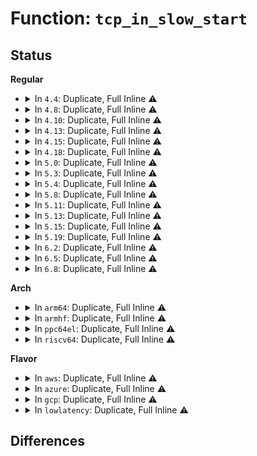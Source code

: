 # Function: <code>tcp_in_slow_start</code>

## Status
<b>Regular</b>
<ul>
<li>
<details>
<summary>In <code>4.4</code>: Duplicate, Full Inline ⚠️</summary>

**Collision:** Static Duplication

**Inline:** Full

**Transformation:** False

**Instances:**

```
In net/ipv4/tcp_output.c (0)
Location: include/net/tcp.h:1004
Inline: True
```
```
In net/ipv4/tcp_cong.c (ffffffff817801f5)
Location: include/net/tcp.h:1004
Inline: True
Inline callers:
  - net/ipv4/tcp_cong.c:tcp_reno_cong_avoid
```
```
In net/ipv4/tcp_metrics.c (ffffffff8178206b)
Location: include/net/tcp.h:1004
Inline: True
Inline callers:
  - net/ipv4/tcp_metrics.c:tcp_update_metrics
```
```
In net/ipv4/tcp_cubic.c (ffffffff817ac633)
Location: include/net/tcp.h:1004
Inline: True
Inline callers:
  - net/ipv4/tcp_cubic.c:bictcp_cong_avoid
```
</details>
</li>
<li>
<details>
<summary>In <code>4.8</code>: Duplicate, Full Inline ⚠️</summary>

**Collision:** Static Duplication

**Inline:** Full

**Transformation:** False

**Instances:**

```
In net/ipv4/tcp_output.c (0)
Location: include/net/tcp.h:1023
Inline: True
```
```
In net/ipv4/tcp_cong.c (ffffffff817ed6d5)
Location: include/net/tcp.h:1023
Inline: True
Inline callers:
  - net/ipv4/tcp_cong.c:tcp_reno_cong_avoid
```
```
In net/ipv4/tcp_metrics.c (ffffffff817ef543)
Location: include/net/tcp.h:1023
Inline: True
Inline callers:
  - net/ipv4/tcp_metrics.c:tcp_update_metrics
```
```
In net/ipv4/tcp_cubic.c (ffffffff818199ca)
Location: include/net/tcp.h:1023
Inline: True
Inline callers:
  - net/ipv4/tcp_cubic.c:bictcp_acked
  - net/ipv4/tcp_cubic.c:bictcp_cong_avoid
```
</details>
</li>
<li>
<details>
<summary>In <code>4.10</code>: Duplicate, Full Inline ⚠️</summary>

**Collision:** Static Duplication

**Inline:** Full

**Transformation:** False

**Instances:**

```
In net/ipv4/tcp_output.c (0)
Location: include/net/tcp.h:1078
Inline: True
```
```
In net/ipv4/tcp_cong.c (ffffffff8181dfe5)
Location: include/net/tcp.h:1078
Inline: True
Inline callers:
  - net/ipv4/tcp_cong.c:tcp_reno_cong_avoid
```
```
In net/ipv4/tcp_metrics.c (ffffffff8181fd93)
Location: include/net/tcp.h:1078
Inline: True
Inline callers:
  - net/ipv4/tcp_metrics.c:tcp_update_metrics
```
```
In net/ipv4/tcp_cubic.c (ffffffff8184b28a)
Location: include/net/tcp.h:1078
Inline: True
Inline callers:
  - net/ipv4/tcp_cubic.c:bictcp_acked
  - net/ipv4/tcp_cubic.c:bictcp_cong_avoid
```
</details>
</li>
<li>
<details>
<summary>In <code>4.13</code>: Duplicate, Full Inline ⚠️</summary>

**Collision:** Static Duplication

**Inline:** Full

**Transformation:** False

**Instances:**

```
In net/ipv4/tcp_output.c (0)
Location: include/net/tcp.h:1113
Inline: True
```
```
In net/ipv4/tcp_cong.c (ffffffff8183e745)
Location: include/net/tcp.h:1113
Inline: True
Inline callers:
  - net/ipv4/tcp_cong.c:tcp_reno_cong_avoid
```
```
In net/ipv4/tcp_metrics.c (ffffffff8184052c)
Location: include/net/tcp.h:1113
Inline: True
Inline callers:
  - net/ipv4/tcp_metrics.c:tcp_update_metrics
```
```
In net/ipv4/tcp_cubic.c (ffffffff8186ed18)
Location: include/net/tcp.h:1113
Inline: True
Inline callers:
  - net/ipv4/tcp_cubic.c:bictcp_acked
  - net/ipv4/tcp_cubic.c:bictcp_cong_avoid
```
</details>
</li>
<li>
<details>
<summary>In <code>4.15</code>: Duplicate, Full Inline ⚠️</summary>

**Collision:** Static Duplication

**Inline:** Full

**Transformation:** False

**Instances:**

```
In net/ipv4/tcp_output.c (0)
Location: include/net/tcp.h:1104
Inline: True
```
```
In net/ipv4/tcp_cong.c (ffffffff818bdf95)
Location: include/net/tcp.h:1104
Inline: True
Inline callers:
  - net/ipv4/tcp_cong.c:tcp_reno_cong_avoid
```
```
In net/ipv4/tcp_metrics.c (ffffffff818bfcbe)
Location: include/net/tcp.h:1104
Inline: True
Inline callers:
  - net/ipv4/tcp_metrics.c:tcp_update_metrics
```
```
In net/ipv4/tcp_cubic.c (ffffffff818ef6a8)
Location: include/net/tcp.h:1104
Inline: True
Inline callers:
  - net/ipv4/tcp_cubic.c:bictcp_acked
  - net/ipv4/tcp_cubic.c:bictcp_cong_avoid
```
</details>
</li>
<li>
<details>
<summary>In <code>4.18</code>: Duplicate, Full Inline ⚠️</summary>

**Collision:** Static Duplication

**Inline:** Full

**Transformation:** False

**Instances:**

```
In net/ipv4/tcp_output.c (ffffffff81908da9)
Location: include/net/tcp.h:1121
Inline: True
Inline callers:
  - net/ipv4/tcp_output.c:tcp_write_xmit
```
```
In net/ipv4/tcp_cong.c (ffffffff81913bb5)
Location: include/net/tcp.h:1121
Inline: True
Inline callers:
  - net/ipv4/tcp_cong.c:tcp_reno_cong_avoid
```
```
In net/ipv4/tcp_metrics.c (ffffffff81915853)
Location: include/net/tcp.h:1121
Inline: True
Inline callers:
  - net/ipv4/tcp_metrics.c:tcp_update_metrics
```
```
In net/ipv4/tcp_cubic.c (ffffffff81946008)
Location: include/net/tcp.h:1121
Inline: True
Inline callers:
  - net/ipv4/tcp_cubic.c:bictcp_acked
  - net/ipv4/tcp_cubic.c:bictcp_cong_avoid
```
</details>
</li>
<li>
<details>
<summary>In <code>5.0</code>: Duplicate, Full Inline ⚠️</summary>

**Collision:** Static Duplication

**Inline:** Full

**Transformation:** False

**Instances:**

```
In net/ipv4/tcp_output.c (ffffffff81936ff7)
Location: include/net/tcp.h:1161
Inline: True
Inline callers:
  - net/ipv4/tcp_output.c:tcp_write_xmit
```
```
In net/ipv4/tcp_cong.c (ffffffff81942365)
Location: include/net/tcp.h:1161
Inline: True
Inline callers:
  - net/ipv4/tcp_cong.c:tcp_reno_cong_avoid
```
```
In net/ipv4/tcp_metrics.c (ffffffff81944003)
Location: include/net/tcp.h:1161
Inline: True
Inline callers:
  - net/ipv4/tcp_metrics.c:tcp_update_metrics
```
```
In net/ipv4/tcp_cubic.c (ffffffff819761a8)
Location: include/net/tcp.h:1161
Inline: True
Inline callers:
  - net/ipv4/tcp_cubic.c:bictcp_acked
  - net/ipv4/tcp_cubic.c:bictcp_cong_avoid
```
</details>
</li>
<li>
<details>
<summary>In <code>5.3</code>: Duplicate, Full Inline ⚠️</summary>

**Collision:** Static Duplication

**Inline:** Full

**Transformation:** False

**Instances:**

```
In net/ipv4/tcp_output.c (ffffffff8199c60f)
Location: include/net/tcp.h:1163
Inline: True
Inline callers:
  - net/ipv4/tcp_output.c:tcp_write_xmit
```
```
In net/ipv4/tcp_cong.c (ffffffff819a6955)
Location: include/net/tcp.h:1163
Inline: True
Inline callers:
  - net/ipv4/tcp_cong.c:tcp_reno_cong_avoid
```
```
In net/ipv4/tcp_metrics.c (ffffffff819a85f2)
Location: include/net/tcp.h:1163
Inline: True
Inline callers:
  - net/ipv4/tcp_metrics.c:tcp_update_metrics
```
```
In net/ipv4/tcp_cubic.c (ffffffff819dfd29)
Location: include/net/tcp.h:1163
Inline: True
Inline callers:
  - net/ipv4/tcp_cubic.c:bictcp_acked
  - net/ipv4/tcp_cubic.c:bictcp_cong_avoid
```
</details>
</li>
<li>
<details>
<summary>In <code>5.4</code>: Duplicate, Full Inline ⚠️</summary>

**Collision:** Static Duplication

**Inline:** Full

**Transformation:** False

**Instances:**

```
In net/ipv4/tcp_output.c (ffffffff819d30c1)
Location: include/net/tcp.h:1184
Inline: True
Inline callers:
  - net/ipv4/tcp_output.c:tcp_write_xmit
```
```
In net/ipv4/tcp_cong.c (ffffffff819dd625)
Location: include/net/tcp.h:1184
Inline: True
Inline callers:
  - net/ipv4/tcp_cong.c:tcp_reno_cong_avoid
```
```
In net/ipv4/tcp_metrics.c (ffffffff819df2c2)
Location: include/net/tcp.h:1184
Inline: True
Inline callers:
  - net/ipv4/tcp_metrics.c:tcp_update_metrics
```
```
In net/ipv4/tcp_cubic.c (ffffffff81a16d19)
Location: include/net/tcp.h:1184
Inline: True
Inline callers:
  - net/ipv4/tcp_cubic.c:bictcp_acked
  - net/ipv4/tcp_cubic.c:bictcp_cong_avoid
```
</details>
</li>
<li>
<details>
<summary>In <code>5.8</code>: Duplicate, Full Inline ⚠️</summary>

**Collision:** Static Duplication

**Inline:** Full

**Transformation:** False

**Instances:**

```
In net/ipv4/tcp_output.c (ffffffff81abbd2f)
Location: include/net/tcp.h:1204
Inline: True
Inline callers:
  - net/ipv4/tcp_output.c:tcp_cwnd_validate
```
```
In net/ipv4/tcp_cong.c (ffffffff81acab45)
Location: include/net/tcp.h:1204
Inline: True
Inline callers:
  - net/ipv4/tcp_cong.c:tcp_reno_cong_avoid
```
```
In net/ipv4/tcp_metrics.c (ffffffff81acc867)
Location: include/net/tcp.h:1204
Inline: True
Inline callers:
  - net/ipv4/tcp_metrics.c:tcp_update_metrics
```
```
In net/ipv4/tcp_cubic.c (ffffffff81b07fbe)
Location: include/net/tcp.h:1204
Inline: True
Inline callers:
  - net/ipv4/tcp_cubic.c:bictcp_acked
  - net/ipv4/tcp_cubic.c:bictcp_cong_avoid
```
</details>
</li>
<li>
<details>
<summary>In <code>5.11</code>: Duplicate, Full Inline ⚠️</summary>

**Collision:** Static Duplication

**Inline:** Full

**Transformation:** False

**Instances:**

```
In net/ipv4/tcp_output.c (ffffffff81ac715c)
Location: include/net/tcp.h:1209
Inline: True
Inline callers:
  - net/ipv4/tcp_output.c:tcp_cwnd_validate
```
```
In net/ipv4/tcp_cong.c (ffffffff81ad6ad5)
Location: include/net/tcp.h:1209
Inline: True
Inline callers:
  - net/ipv4/tcp_cong.c:tcp_reno_cong_avoid
```
```
In net/ipv4/tcp_metrics.c (ffffffff81ad8841)
Location: include/net/tcp.h:1209
Inline: True
Inline callers:
  - net/ipv4/tcp_metrics.c:tcp_update_metrics
```
```
In net/ipv4/tcp_cubic.c (ffffffff81b1639e)
Location: include/net/tcp.h:1209
Inline: True
Inline callers:
  - net/ipv4/tcp_cubic.c:bictcp_acked
  - net/ipv4/tcp_cubic.c:bictcp_cong_avoid
```
</details>
</li>
<li>
<details>
<summary>In <code>5.13</code>: Duplicate, Full Inline ⚠️</summary>

**Collision:** Static Duplication

**Inline:** Full

**Transformation:** False

**Instances:**

```
In net/ipv4/tcp_output.c (ffffffff81ab6470)
Location: include/net/tcp.h:1201
Inline: True
Inline callers:
  - net/ipv4/tcp_output.c:tcp_write_xmit
```
```
In net/ipv4/tcp_cong.c (ffffffff81ac1b15)
Location: include/net/tcp.h:1201
Inline: True
Inline callers:
  - net/ipv4/tcp_cong.c:tcp_reno_cong_avoid
```
```
In net/ipv4/tcp_metrics.c (ffffffff81ac374f)
Location: include/net/tcp.h:1201
Inline: True
Inline callers:
  - net/ipv4/tcp_metrics.c:tcp_update_metrics
```
```
In net/ipv4/tcp_cubic.c (ffffffff81b0417e)
Location: include/net/tcp.h:1201
Inline: True
Inline callers:
  - net/ipv4/tcp_cubic.c:cubictcp_acked
  - net/ipv4/tcp_cubic.c:cubictcp_cong_avoid
```
</details>
</li>
<li>
<details>
<summary>In <code>5.15</code>: Duplicate, Full Inline ⚠️</summary>

**Collision:** Static Duplication

**Inline:** Full

**Transformation:** False

**Instances:**

```
In net/ipv4/tcp_output.c (ffffffff81b73477)
Location: include/net/tcp.h:1194
Inline: True
Inline callers:
  - net/ipv4/tcp_output.c:tcp_write_xmit
```
```
In net/ipv4/tcp_cong.c (ffffffff81b7f835)
Location: include/net/tcp.h:1194
Inline: True
Inline callers:
  - net/ipv4/tcp_cong.c:tcp_reno_cong_avoid
```
```
In net/ipv4/tcp_metrics.c (ffffffff81b81c5f)
Location: include/net/tcp.h:1194
Inline: True
Inline callers:
  - net/ipv4/tcp_metrics.c:tcp_update_metrics
```
```
In net/ipv4/tcp_cubic.c (ffffffff81bc64be)
Location: include/net/tcp.h:1194
Inline: True
Inline callers:
  - net/ipv4/tcp_cubic.c:cubictcp_acked
  - net/ipv4/tcp_cubic.c:cubictcp_cong_avoid
```
</details>
</li>
<li>
<details>
<summary>In <code>5.19</code>: Duplicate, Full Inline ⚠️</summary>

**Collision:** Static Duplication

**Inline:** Full

**Transformation:** False

**Instances:**

```
In net/ipv4/tcp_output.c (ffffffff81d02bc6)
Location: include/net/tcp.h:1223
Inline: True
Inline callers:
  - net/ipv4/tcp_output.c:tcp_write_xmit
```
```
In net/ipv4/tcp_cong.c (ffffffff81d0f775)
Location: include/net/tcp.h:1223
Inline: True
Inline callers:
  - net/ipv4/tcp_cong.c:tcp_reno_cong_avoid
```
```
In net/ipv4/tcp_metrics.c (ffffffff81d120a6)
Location: include/net/tcp.h:1223
Inline: True
Inline callers:
  - net/ipv4/tcp_metrics.c:tcp_update_metrics
```
```
In net/ipv4/tcp_cubic.c (ffffffff81d5b7fe)
Location: include/net/tcp.h:1223
Inline: True
Inline callers:
  - net/ipv4/tcp_cubic.c:cubictcp_acked
  - net/ipv4/tcp_cubic.c:cubictcp_cong_avoid
```
</details>
</li>
<li>
<details>
<summary>In <code>6.2</code>: Duplicate, Full Inline ⚠️</summary>

**Collision:** Static Duplication

**Inline:** Full

**Transformation:** False

**Instances:**

```
In net/ipv4/tcp_output.c (ffffffff81ec3514)
Location: include/net/tcp.h:1236
Inline: True
Inline callers:
  - net/ipv4/tcp_output.c:tcp_cwnd_validate
```
```
In net/ipv4/tcp_cong.c (ffffffff81ed53aa)
Location: include/net/tcp.h:1236
Inline: True
```
```
In net/ipv4/tcp_metrics.c (ffffffff81ed7e86)
Location: include/net/tcp.h:1236
Inline: True
Inline callers:
  - net/ipv4/tcp_metrics.c:tcp_update_metrics
```
```
In net/ipv4/tcp_cubic.c (ffffffff81f25cbe)
Location: include/net/tcp.h:1236
Inline: True
Inline callers:
  - net/ipv4/tcp_cubic.c:cubictcp_acked
  - net/ipv4/tcp_cubic.c:cubictcp_cong_avoid
```
</details>
</li>
<li>
<details>
<summary>In <code>6.5</code>: Duplicate, Full Inline ⚠️</summary>

**Collision:** Static Duplication

**Inline:** Full

**Transformation:** False

**Instances:**

```
In net/ipv4/tcp_output.c (ffffffff81f21770)
Location: include/net/tcp.h:1234
Inline: True
Inline callers:
  - net/ipv4/tcp_output.c:tcp_cwnd_validate
```
```
In net/ipv4/tcp_cong.c (ffffffff81f34022)
Location: include/net/tcp.h:1234
Inline: True
Inline callers:
  - net/ipv4/tcp_cong.c:tcp_reno_cong_avoid
```
```
In net/ipv4/tcp_metrics.c (ffffffff81f36f2d)
Location: include/net/tcp.h:1234
Inline: True
Inline callers:
  - net/ipv4/tcp_metrics.c:tcp_update_metrics
```
```
In net/ipv4/tcp_cubic.c (ffffffff81f85cad)
Location: include/net/tcp.h:1234
Inline: True
Inline callers:
  - net/ipv4/tcp_cubic.c:cubictcp_acked
  - net/ipv4/tcp_cubic.c:cubictcp_cong_avoid
```
</details>
</li>
<li>
<details>
<summary>In <code>6.8</code>: Duplicate, Full Inline ⚠️</summary>

**Collision:** Static Duplication

**Inline:** Full

**Transformation:** False

**Instances:**

```
In net/ipv4/tcp_output.c (ffffffff81fe5703)
Location: include/net/tcp.h:1271
Inline: True
Inline callers:
  - net/ipv4/tcp_output.c:tcp_cwnd_validate
```
```
In net/ipv4/tcp_cong.c (ffffffff81ffa1a2)
Location: include/net/tcp.h:1271
Inline: True
Inline callers:
  - net/ipv4/tcp_cong.c:tcp_reno_cong_avoid
```
```
In net/ipv4/tcp_metrics.c (ffffffff81ffd01d)
Location: include/net/tcp.h:1271
Inline: True
Inline callers:
  - net/ipv4/tcp_metrics.c:tcp_update_metrics
```
```
In net/ipv4/tcp_cubic.c (ffffffff8204c37d)
Location: include/net/tcp.h:1271
Inline: True
Inline callers:
  - net/ipv4/tcp_cubic.c:cubictcp_acked
  - net/ipv4/tcp_cubic.c:cubictcp_cong_avoid
```
</details>
</li>
</ul>
<b>Arch</b>
<ul>
<li>
<details>
<summary>In <code>arm64</code>: Duplicate, Full Inline ⚠️</summary>

**Collision:** Static Duplication

**Inline:** Full

**Transformation:** False

**Instances:**

```
In net/ipv4/tcp_output.c (ffff800010c85c5c)
Location: include/net/tcp.h:1184
Inline: True
Inline callers:
  - net/ipv4/tcp_output.c:tcp_write_xmit
```
```
In net/ipv4/tcp_cong.c (ffff800010c9095c)
Location: include/net/tcp.h:1184
Inline: True
Inline callers:
  - net/ipv4/tcp_cong.c:tcp_reno_cong_avoid
```
```
In net/ipv4/tcp_metrics.c (ffff800010c92bd0)
Location: include/net/tcp.h:1184
Inline: True
Inline callers:
  - net/ipv4/tcp_metrics.c:tcp_update_metrics
```
```
In net/ipv4/tcp_cubic.c (ffff800010cd2e98)
Location: include/net/tcp.h:1184
Inline: True
Inline callers:
  - net/ipv4/tcp_cubic.c:bictcp_acked
  - net/ipv4/tcp_cubic.c:bictcp_cong_avoid
```
</details>
</li>
<li>
<details>
<summary>In <code>armhf</code>: Duplicate, Full Inline ⚠️</summary>

**Collision:** Static Duplication

**Inline:** Full

**Transformation:** False

**Instances:**

```
In net/ipv4/tcp_output.c (c0d94ec0)
Location: include/net/tcp.h:1184
Inline: True
Inline callers:
  - net/ipv4/tcp_output.c:tcp_write_xmit
```
```
In net/ipv4/tcp_cong.c (c0d9f6f0)
Location: include/net/tcp.h:1184
Inline: True
Inline callers:
  - net/ipv4/tcp_cong.c:tcp_reno_cong_avoid
```
```
In net/ipv4/tcp_metrics.c (c0da15b4)
Location: include/net/tcp.h:1184
Inline: True
Inline callers:
  - net/ipv4/tcp_metrics.c:tcp_update_metrics
```
```
In net/ipv4/tcp_cubic.c (c0ddca24)
Location: include/net/tcp.h:1184
Inline: True
Inline callers:
  - net/ipv4/tcp_cubic.c:bictcp_acked
  - net/ipv4/tcp_cubic.c:bictcp_cong_avoid
```
</details>
</li>
<li>
<details>
<summary>In <code>ppc64el</code>: Duplicate, Full Inline ⚠️</summary>

**Collision:** Static Duplication

**Inline:** Full

**Transformation:** False

**Instances:**

```
In net/ipv4/tcp_output.c (c000000000d91ebc)
Location: include/net/tcp.h:1184
Inline: True
Inline callers:
  - net/ipv4/tcp_output.c:tcp_write_xmit
```
```
In net/ipv4/tcp_cong.c (c000000000d9fa58)
Location: include/net/tcp.h:1184
Inline: True
Inline callers:
  - net/ipv4/tcp_cong.c:tcp_reno_cong_avoid
```
```
In net/ipv4/tcp_metrics.c (c000000000da2d90)
Location: include/net/tcp.h:1184
Inline: True
Inline callers:
  - net/ipv4/tcp_metrics.c:tcp_update_metrics
```
```
In net/ipv4/tcp_cubic.c (c000000000df1044)
Location: include/net/tcp.h:1184
Inline: True
Inline callers:
  - net/ipv4/tcp_cubic.c:bictcp_acked
  - net/ipv4/tcp_cubic.c:bictcp_cong_avoid
```
</details>
</li>
<li>
<details>
<summary>In <code>riscv64</code>: Duplicate, Full Inline ⚠️</summary>

**Collision:** Static Duplication

**Inline:** Full

**Transformation:** False

**Instances:**

```
In net/ipv4/tcp_output.c (ffffffe0007e73e0)
Location: include/net/tcp.h:1184
Inline: True
Inline callers:
  - net/ipv4/tcp_output.c:tcp_write_xmit
```
```
In net/ipv4/tcp_cong.c (ffffffe0007f0788)
Location: include/net/tcp.h:1184
Inline: True
Inline callers:
  - net/ipv4/tcp_cong.c:tcp_reno_cong_avoid
```
```
In net/ipv4/tcp_metrics.c (ffffffe0007f23ba)
Location: include/net/tcp.h:1184
Inline: True
Inline callers:
  - net/ipv4/tcp_metrics.c:tcp_update_metrics
```
```
In net/ipv4/tcp_cubic.c (ffffffe000823c42)
Location: include/net/tcp.h:1184
Inline: True
Inline callers:
  - net/ipv4/tcp_cubic.c:bictcp_acked
  - net/ipv4/tcp_cubic.c:bictcp_cong_avoid
```
</details>
</li>
</ul>
<b>Flavor</b>
<ul>
<li>
<details>
<summary>In <code>aws</code>: Duplicate, Full Inline ⚠️</summary>

**Collision:** Static Duplication

**Inline:** Full

**Transformation:** False

**Instances:**

```
In net/ipv4/tcp_output.c (ffffffff81972f31)
Location: include/net/tcp.h:1184
Inline: True
Inline callers:
  - net/ipv4/tcp_output.c:tcp_write_xmit
```
```
In net/ipv4/tcp_cong.c (ffffffff8197d495)
Location: include/net/tcp.h:1184
Inline: True
Inline callers:
  - net/ipv4/tcp_cong.c:tcp_reno_cong_avoid
```
```
In net/ipv4/tcp_metrics.c (ffffffff8197f132)
Location: include/net/tcp.h:1184
Inline: True
Inline callers:
  - net/ipv4/tcp_metrics.c:tcp_update_metrics
```
```
In net/ipv4/tcp_cubic.c (ffffffff819b63a9)
Location: include/net/tcp.h:1184
Inline: True
Inline callers:
  - net/ipv4/tcp_cubic.c:bictcp_acked
  - net/ipv4/tcp_cubic.c:bictcp_cong_avoid
```
</details>
</li>
<li>
<details>
<summary>In <code>azure</code>: Duplicate, Full Inline ⚠️</summary>

**Collision:** Static Duplication

**Inline:** Full

**Transformation:** False

**Instances:**

```
In net/ipv4/tcp_output.c (ffffffff8192ca01)
Location: include/net/tcp.h:1184
Inline: True
Inline callers:
  - net/ipv4/tcp_output.c:tcp_write_xmit
```
```
In net/ipv4/tcp_cong.c (ffffffff81936f55)
Location: include/net/tcp.h:1184
Inline: True
Inline callers:
  - net/ipv4/tcp_cong.c:tcp_reno_cong_avoid
```
```
In net/ipv4/tcp_metrics.c (ffffffff81938bf2)
Location: include/net/tcp.h:1184
Inline: True
Inline callers:
  - net/ipv4/tcp_metrics.c:tcp_update_metrics
```
```
In net/ipv4/tcp_cubic.c (ffffffff81973199)
Location: include/net/tcp.h:1184
Inline: True
Inline callers:
  - net/ipv4/tcp_cubic.c:bictcp_acked
  - net/ipv4/tcp_cubic.c:bictcp_cong_avoid
```
</details>
</li>
<li>
<details>
<summary>In <code>gcp</code>: Duplicate, Full Inline ⚠️</summary>

**Collision:** Static Duplication

**Inline:** Full

**Transformation:** False

**Instances:**

```
In net/ipv4/tcp_output.c (ffffffff819dd701)
Location: include/net/tcp.h:1184
Inline: True
Inline callers:
  - net/ipv4/tcp_output.c:tcp_write_xmit
```
```
In net/ipv4/tcp_cong.c (ffffffff819e7c65)
Location: include/net/tcp.h:1184
Inline: True
Inline callers:
  - net/ipv4/tcp_cong.c:tcp_reno_cong_avoid
```
```
In net/ipv4/tcp_metrics.c (ffffffff819e9902)
Location: include/net/tcp.h:1184
Inline: True
Inline callers:
  - net/ipv4/tcp_metrics.c:tcp_update_metrics
```
```
In net/ipv4/tcp_cubic.c (ffffffff81a20e29)
Location: include/net/tcp.h:1184
Inline: True
Inline callers:
  - net/ipv4/tcp_cubic.c:bictcp_acked
  - net/ipv4/tcp_cubic.c:bictcp_cong_avoid
```
</details>
</li>
<li>
<details>
<summary>In <code>lowlatency</code>: Duplicate, Full Inline ⚠️</summary>

**Collision:** Static Duplication

**Inline:** Full

**Transformation:** False

**Instances:**

```
In net/ipv4/tcp_output.c (ffffffff819e7381)
Location: include/net/tcp.h:1184
Inline: True
Inline callers:
  - net/ipv4/tcp_output.c:tcp_write_xmit
```
```
In net/ipv4/tcp_cong.c (ffffffff819f1935)
Location: include/net/tcp.h:1184
Inline: True
Inline callers:
  - net/ipv4/tcp_cong.c:tcp_reno_cong_avoid
```
```
In net/ipv4/tcp_metrics.c (ffffffff819f36b1)
Location: include/net/tcp.h:1184
Inline: True
Inline callers:
  - net/ipv4/tcp_metrics.c:tcp_update_metrics
```
```
In net/ipv4/tcp_cubic.c (ffffffff81a2c189)
Location: include/net/tcp.h:1184
Inline: True
Inline callers:
  - net/ipv4/tcp_cubic.c:bictcp_acked
  - net/ipv4/tcp_cubic.c:bictcp_cong_avoid
```
</details>
</li>
</ul>

## Differences

